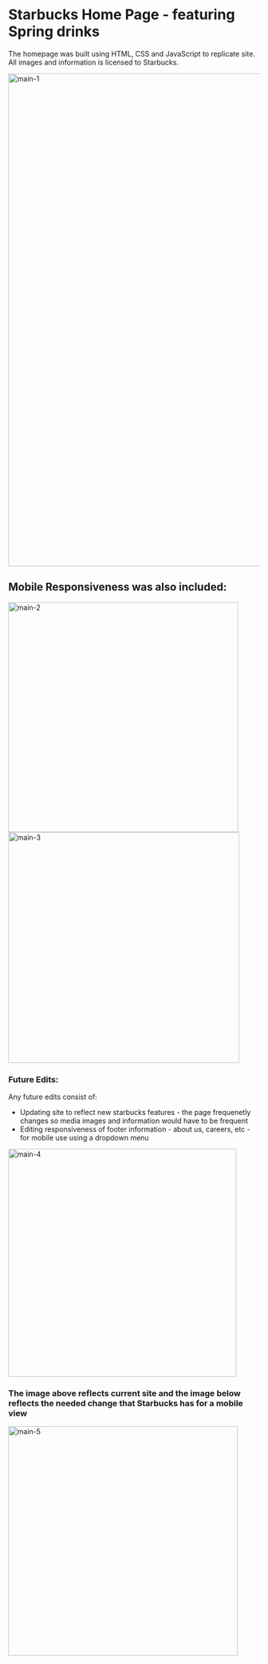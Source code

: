# Starbucks Home Page - featuring Spring drinks

The homepage was built using HTML, CSS and JavaScript to replicate site. All images and information is licensed to Starbucks. 

<img width="988" alt="main-1" src="https://github.com/rivkj/Starbucks-landing-page/assets/104873021/5a6fc79b-9a21-4e14-9923-f6eabdb303da">

## Mobile Responsiveness was also included:

<img width="461" alt="main-2" src="https://github.com/rivkj/Starbucks-landing-page/assets/104873021/116d3816-7b3e-4d59-97af-8c27c2b2c450">
<img width="463" alt="main-3" src="https://github.com/rivkj/Starbucks-landing-page/assets/104873021/509083d8-15d4-4796-b42c-4b627a26871e">

### Future Edits:
Any future edits consist of:
- Updating site to reflect new starbucks features - the page frequenetly changes so media images and information would have to be frequent
- Editing responsiveness of footer information - about us, careers, etc - for mobile use using a dropdown menu
<img width="457" alt="main-4" src="https://github.com/rivkj/Starbucks-landing-page/assets/104873021/897bb8a0-61f9-495d-985f-c2c864ba71b8">

### The image above reflects current site and the image below reflects the needed change that Starbucks has for a mobile view


<img width="460" alt="main-5" src="https://github.com/rivkj/Starbucks-landing-page/assets/104873021/a05e89b3-17dc-434e-8a80-b686b7f1d8fe">

